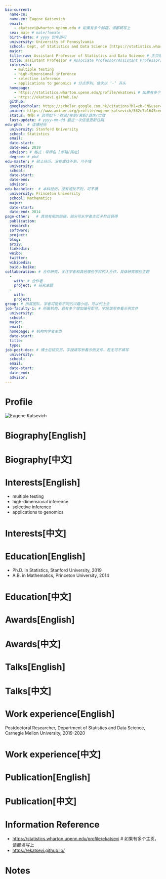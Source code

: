 ```yaml
---
bio-current:
  name-cn: 
  name-en: Eugene Katsevich
  email: 
    - ekatsevi@wharton.upenn.edu # 如果有多个邮箱，请都填写上
  sex: male # male/female
  birth-date: # yyyy 到年即可
  university: University of Pennsylvania 
  school: Dept, of Statistics and Data Science [https://statistics.wharton.upenn.edu/] # 格式：学院名称[学院官网链接]
  major: 
  title-raw: Assistant Professor of Statistics and Data Science # 主页原始字符串
  title: assistant Professor # Associate Professor/Assistant Professor/Professor
  interests: 
    - multiple testing
    - high-dimensional inference
    - selective inference
    - applications to genomics # 分点罗列，依次以 ‘-’ 开头
  homepage: 
    - https://statistics.wharton.upenn.edu/profile/ekatsevi # 如果有多个主页，请都填写上
    - https://ekatsevi.github.io/
  github: 
  googlescholar: https://scholar.google.com.hk/citations?hl=zh-CN&user=xC13Kb4AAAAJ
  aminer: https://www.aminer.org/profile/eugene-katsevich/562c7b1645cedb3398c35bac # 从这里查找 https://www.aminer.org/search/person
  status: 在职 # 选项如下：在读/在职/离职/退休/亡故
  last-update: # yyyy-mm-dd 最近一次信息更新日期
edu-phd:  # 读博经历
  university: Stanford University
  school: Statistics
  email: 
  date-start: 
  date-end: 2019
  advisor: # 格式：导师名 [邮箱/网址]
  degree: # phd
edu-master: # 硕士经历，没有或找不到，可不填
  university: 
  school: 
  date-start: 
  date-end: 
  advisor:
edu-bachelor:  # 本科经历，没有或找不到，可不填
  university: Princeton University
  school: Mathematics
  major: 
  date-start: 
  date-end: 2014
page-other:   # 其他有用的链接，部分可从学者主页子栏目获得
  publication: 
  research: 
  software: 
  project: 
  blog: 
  arxiv: 
  linkedin: 
  weibo:
  twitter:
  wikipedia:
  baidu-baike:
collaboration: # 合作研究，关注学者和其他哪些学科的人合作，具体研究哪些主题
  - 
    with: # 合作者
    project: # 研究主题
  - 
    with: 
    project: 
group: # 所属团队，学者可能有不同的兴趣小组，可以列上去
job-faculty-1: # 所属机构，若有多个增加编号即可，字段填写参看示例文件
  university: 
  school: 
  major: 
  email: 
  homepage: # 机构内学者主页
  date-start: 
  title: 
  type: 
job-post-doc: # 博士后研究员，字段填写参看示例文件，若无可不填写
  university: 
  school: 
  email: 
  date-start: 
  date-end: 
  advisor: 
---
```


# Profile

![Eugene Katsevich](https://faculty.wharton.upenn.edu/wp-content/uploads/2020/06/Eugene_Katsevich1-1.jpg)

# Biography[English]

# Biography[中文]

# Interests[English]
  - multiple testing
  - high-dimensional inference
  - selective inference
  - applications to genomics 

# Interests[中文]

# Education[English]
  - Ph.D. in Statistics, Stanford University, 2019
  - A.B. in Mathematics, Princeton University, 2014
# Education[中文]

# Awards[English]

# Awards[中文]

# Talks[English]

# Talks[中文]

# Work experience[English]
Postdoctoral Researcher, Department of Statistics and Data Science, Carnegie Mellon University, 2019-2020
# Work experience[中文]

# Publication[English]

# Publication[中文]

# Information Reference
  - https://statistics.wharton.upenn.edu/profile/ekatsevi # 如果有多个主页，请都填写上
  - https://ekatsevi.github.io/
# Notes